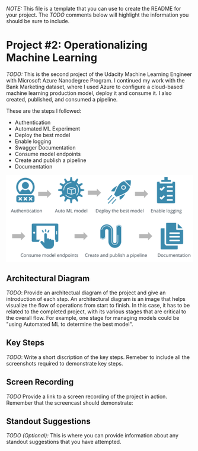 *NOTE:* This file is a template that you can use to create the README for your project. The *TODO* comments below will highlight the information you should be sure to include.


# Project #2: Operationalizing Machine Learning

*TODO:*
This is the second project of the Udacity Machine Learning Engineer with Microsoft Azure Nanodegree Program. I continued my work with the Bank Marketing dataset, where I used Azure to configure a cloud-based machine learning production model, deploy it and consume it. I also created, published, and consumed a pipeline.

These are the steps I followed: 

* Authentication
* Automated ML Experiment
* Deploy the best model
* Enable logging
* Swagger Documentation
* Consume model endpoints
* Create and publish a pipeline
* Documentation

![Diagram Architecture](img/main-steps.png)

## Architectural Diagram
*TODO*: Provide an architectual diagram of the project and give an introduction of each step. An architectural diagram is an image that helps visualize the flow of operations from start to finish. In this case, it has to be related to the completed project, with its various stages that are critical to the overall flow. For example, one stage for managing models could be "using Automated ML to determine the best model". 

## Key Steps
*TODO*: Write a short discription of the key steps. Remeber to include all the screenshots required to demonstrate key steps. 

## Screen Recording
*TODO* Provide a link to a screen recording of the project in action. Remember that the screencast should demonstrate:

## Standout Suggestions
*TODO (Optional):* This is where you can provide information about any standout suggestions that you have attempted.
